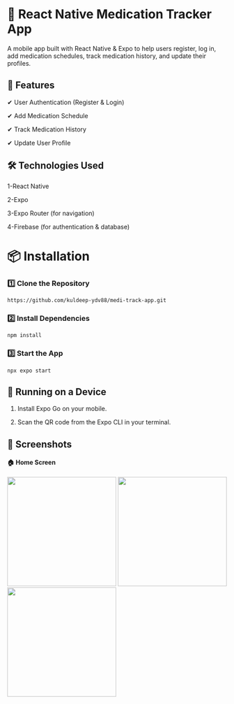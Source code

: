 
# 📘 React Native Medication Tracker App

A mobile app built with React Native & Expo to help users register, log in, add medication schedules, track medication history, and update their profiles.


## 🚀 Features
✔ User Authentication (Register & Login)

✔ Add Medication Schedule

✔ Track Medication History

✔ Update User Profile


## 🛠️ Technologies Used

1-React Native

2-Expo

3-Expo Router (for navigation)

4-Firebase (for authentication & database)

#  📦 Installation

### 1️⃣ Clone the Repository

```
https://github.com/kuldeep-ydv88/medi-track-app.git
```

### 2️⃣ Install Dependencies

```
npm install
```
### 3️⃣ Start the App
```
npx expo start
```
## 📲 Running on a Device

1. Install Expo Go on your mobile.

2. Scan the QR code from the Expo CLI in your terminal.



## 📸 Screenshots

#### 🏠 Home Screen

<img src="https://github.com/user-attachments/assets/76f93f30-91de-4117-ba0f-e5b615266b97" width="250">

<img src="https://github.com/user-attachments/assets/9262c9c7-5073-4ee6-92f6-363e267e8f6d" width="250">

<img src="https://github.com/user-attachments/assets/66f84a87-10a3-4990-a7cc-dee8d24ec4e1" width="250">
